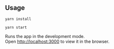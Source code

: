 ## Usage

```
yarn install
```

```
yarn start
```

Runs the app in the development mode.\
Open [http://localhost:3000](http://localhost:3000) to view it in the browser.
